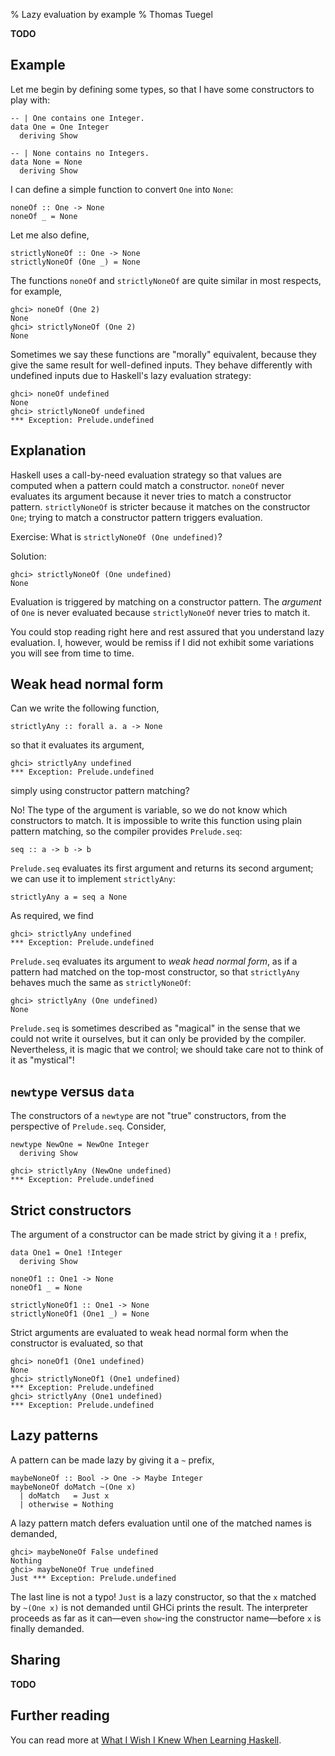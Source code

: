 % Lazy evaluation by example
% Thomas Tuegel

**TODO**

## Example

Let me begin by defining some types, so that I have some constructors to play with:

``` {#One .haskell}
-- | One contains one Integer.
data One = One Integer
  deriving Show
```

``` {#None .haskell}
-- | None contains no Integers.
data None = None
  deriving Show
```

I can define a simple function to convert `One` into `None`:

``` {#noneOf .haskell}
noneOf :: One -> None
noneOf _ = None
```

Let me also define,

``` {#strictlyNoneOf .haskell}
strictlyNoneOf :: One -> None
strictlyNoneOf (One _) = None
```

The functions `noneOf` and `strictlyNoneOf` are quite similar in most respects, for example,

```
ghci> noneOf (One 2)
None
ghci> strictlyNoneOf (One 2)
None
```

Sometimes we say these functions are "morally" equivalent, because they give the same result for well-defined inputs.
They behave differently with undefined inputs due to Haskell's lazy evaluation strategy:

```
ghci> noneOf undefined
None
ghci> strictlyNoneOf undefined
*** Exception: Prelude.undefined
```

## Explanation

Haskell uses a call-by-need evaluation strategy so that values are computed when a pattern could match a constructor.
`noneOf` never evaluates its argument because it never tries to match a constructor pattern.
`strictlyNoneOf` is stricter because it matches on the constructor `One`; trying to match a constructor pattern triggers evaluation.

Exercise: What is `strictlyNoneOf (One undefined)`?

Solution:

```
ghci> strictlyNoneOf (One undefined)
None
```

Evaluation is triggered by matching on a constructor pattern.
The _argument_ of `One` is never evaluated because `strictlyNoneOf` never tries to match it.

You could stop reading right here and rest assured that you understand lazy evaluation.
I, however, would be remiss if I did not exhibit some variations you will see from time to time.

## Weak head normal form

Can we write the following function,

``` {#strictlyAny .haskell}
strictlyAny :: forall a. a -> None
```

so that it evaluates its argument,

```
ghci> strictlyAny undefined
*** Exception: Prelude.undefined
```

simply using constructor pattern matching?

No! The type of the argument is variable, so we do not know which constructors to match.
It is impossible to write this function using plain pattern matching,
so the compiler provides `Prelude.seq`:

``` {#seq .haskell .ignore}
seq :: a -> b -> b
```

`Prelude.seq` evaluates its first argument and returns its second argument;
we can use it to implement `strictlyAny`:

``` {.haskell}
strictlyAny a = seq a None
```

As required, we find

```
ghci> strictlyAny undefined
*** Exception: Prelude.undefined
```

`Prelude.seq` evaluates its argument to _weak head normal form_,
as if a pattern had matched on the top-most constructor,
so that `strictlyAny` behaves much the same as `strictlyNoneOf`:

```
ghci> strictlyAny (One undefined)
None
```

`Prelude.seq` is sometimes described as "magical" in the sense that we could not write it ourselves,
but it can only be provided by the compiler.
Nevertheless, it is magic that we control;
we should take care not to think of it as "mystical"!

## `newtype` versus `data`

The constructors of a `newtype` are not "true" constructors, from the perspective of `Prelude.seq`.
Consider,

``` {#NewOne .haskell}
newtype NewOne = NewOne Integer
  deriving Show
```

```
ghci> strictlyAny (NewOne undefined)
*** Exception: Prelude.undefined
```

## Strict constructors

The argument of a constructor can be made strict by giving it a `!` prefix,

``` {#One1 .haskell}
data One1 = One1 !Integer
  deriving Show

noneOf1 :: One1 -> None
noneOf1 _ = None

strictlyNoneOf1 :: One1 -> None
strictlyNoneOf1 (One1 _) = None
```

Strict arguments are evaluated to weak head normal form when the constructor is evaluated, so that

```
ghci> noneOf1 (One1 undefined)
None
ghci> strictlyNoneOf1 (One1 undefined)
*** Exception: Prelude.undefined
ghci> strictlyAny (One1 undefined)
*** Exception: Prelude.undefined
```

## Lazy patterns

A pattern can be made lazy by giving it a `~` prefix,

``` {#maybeNoneOf .haskell}
maybeNoneOf :: Bool -> One -> Maybe Integer
maybeNoneOf doMatch ~(One x)
  | doMatch   = Just x
  | otherwise = Nothing
```

A lazy pattern match defers evaluation until one of the matched names is demanded,

```
ghci> maybeNoneOf False undefined
Nothing
ghci> maybeNoneOf True undefined
Just *** Exception: Prelude.undefined
```

The last line is not a typo!
`Just` is a lazy constructor, so that the `x` matched by `~(One x)` is not demanded until GHCi prints the result.
The interpreter proceeds as far as it can—even `show`-ing the constructor name—before `x` is finally demanded.

## Sharing

**TODO**

## Further reading

You can read more at [What I Wish I Knew When Learning Haskell](http://dev.stephendiehl.com/hask/#laziness).
